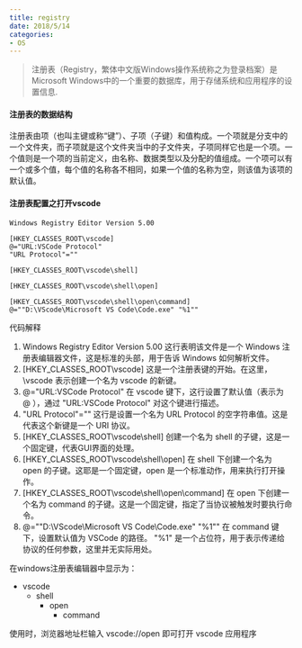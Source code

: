 ```yaml
---
title: registry
date: 2018/5/14
categories:
- OS
---
```

> 注册表（Registry，繁体中文版Windows操作系统称之为登录档案）是Microsoft Windows中的一个重要的数据库，用于存储系统和应用程序的设置信息.

#### 注册表的数据结构
注册表由项（也叫主键或称“键”）、子项（子键）和值构成。一个项就是分支中的一个文件夹，而子项就是这个文件夹当中的子文件夹，子项同样它也是一个项。一个值则是一个项的当前定义，由名称、数据类型以及分配的值组成。一个项可以有一个或多个值，每个值的名称各不相同，如果一个值的名称为空，则该值为该项的默认值。

#### 注册表配置之打开vscode
```reg
Windows Registry Editor Version 5.00

[HKEY_CLASSES_ROOT\vscode]
@="URL:VSCode Protocol"
"URL Protocol"=""

[HKEY_CLASSES_ROOT\vscode\shell]

[HKEY_CLASSES_ROOT\vscode\shell\open]

[HKEY_CLASSES_ROOT\vscode\shell\open\command]
@=""D:\VScode\Microsoft VS Code\Code.exe" "%1""

```
代码解释
1. Windows Registry Editor Version 5.00 这行表明该文件是一个 Windows 注册表编辑器文件，这是标准的头部，用于告诉 Windows 如何解析文件。
2. [HKEY_CLASSES_ROOT\vscode] 这是一个注册表键的开始。在这里，\vscode 表示创建一个名为 vscode 的新键。
3. @="URL:VSCode Protocol" 在 vscode 键下，这行设置了默认值（表示为 @ ），通过 "URL:VSCode Protocol" 对这个键进行描述。
4. "URL Protocol"="" 这行是设置一个名为 URL Protocol 的空字符串值。这是代表这个新键是一个 URI 协议。
5. [HKEY_CLASSES_ROOT\vscode\shell] 创建一个名为 shell 的子键，这是一个固定键，代表GUI界面的处理。
6. [HKEY_CLASSES_ROOT\vscode\shell\open] 在 shell 下创建一个名为 open 的子键。这耶是一个固定键，open 是一个标准动作，用来执行打开操作。
7. [HKEY_CLASSES_ROOT\vscode\shell\open\command] 在 open 下创建一个名为 command 的子键。这是一个固定键，指定了当协议被触发时要执行命令。
8. @=""D:\VScode\Microsoft VS Code\Code.exe" "%1"" 在 command 键下，设置默认值为 VSCode 的路径。 "%1" 是一个占位符，用于表示传递给协议的任何参数，这里并无实际用处。

在windows注册表编辑器中显示为：
+ vscode
  + shell
    + open
      + command

使用时，浏览器地址栏输入  vscode://open 即可打开 vscode 应用程序
